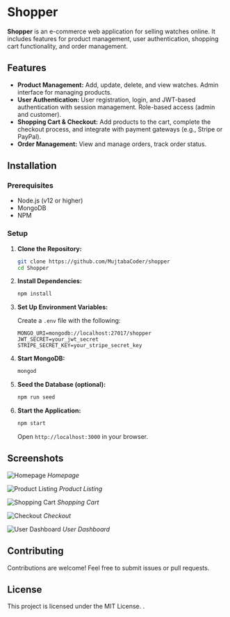 
# Shopper

**Shopper** is an e-commerce web application for selling watches online. It includes features for product management, user authentication, shopping cart functionality, and order management.

## Features

- **Product Management:** Add, update, delete, and view watches. Admin interface for managing products.
- **User Authentication:** User registration, login, and JWT-based authentication with session management. Role-based access (admin and customer).
- **Shopping Cart & Checkout:** Add products to the cart, complete the checkout process, and integrate with payment gateways (e.g., Stripe or PayPal).
- **Order Management:** View and manage orders, track order status.

## Installation

### Prerequisites

- Node.js (v12 or higher)
- MongoDB
- NPM

### Setup

1. **Clone the Repository:**

   ```bash
   git clone https://github.com/MujtabaCoder/shopper
   cd Shopper
   ```

2. **Install Dependencies:**

   ```bash
   npm install
   ```

3. **Set Up Environment Variables:**

   Create a `.env` file with the following:

   ```env
   MONGO_URI=mongodb://localhost:27017/shopper
   JWT_SECRET=your_jwt_secret
   STRIPE_SECRET_KEY=your_stripe_secret_key
   ```

4. **Start MongoDB:**

   ```bash
   mongod
   ```

5. **Seed the Database (optional):**

   ```bash
   npm run seed
   ```

6. **Start the Application:**

   ```bash
   npm start
   ```

   Open `http://localhost:3000` in your browser.

## Screenshots

![Homepage](path/to/homepage-screenshot.png)
*Homepage*

![Product Listing](path/to/product-listing-screenshot.png)
*Product Listing*

![Shopping Cart](path/to/shopping-cart-screenshot.png)
*Shopping Cart*

![Checkout](path/to/checkout-screenshot.png)
*Checkout*

![User Dashboard](path/to/user-dashboard-screenshot.png)
*User Dashboard*

## Contributing

Contributions are welcome! Feel free to submit issues or pull requests.

## License

This project is licensed under the MIT License. .
```
